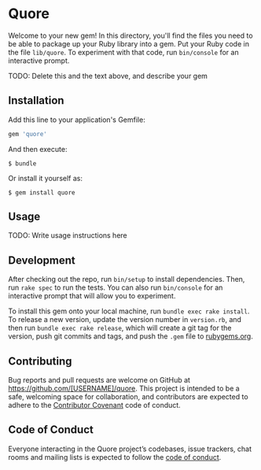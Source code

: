 # Quore

Welcome to your new gem! In this directory, you'll find the files you need to be able to package up your Ruby library into a gem. Put your Ruby code in the file `lib/quore`. To experiment with that code, run `bin/console` for an interactive prompt.

TODO: Delete this and the text above, and describe your gem

## Installation

Add this line to your application's Gemfile:

```ruby
gem 'quore'
```

And then execute:

    $ bundle

Or install it yourself as:

    $ gem install quore

## Usage

TODO: Write usage instructions here

## Development

After checking out the repo, run `bin/setup` to install dependencies. Then, run `rake spec` to run the tests. You can also run `bin/console` for an interactive prompt that will allow you to experiment.

To install this gem onto your local machine, run `bundle exec rake install`. To release a new version, update the version number in `version.rb`, and then run `bundle exec rake release`, which will create a git tag for the version, push git commits and tags, and push the `.gem` file to [rubygems.org](https://rubygems.org).

## Contributing

Bug reports and pull requests are welcome on GitHub at https://github.com/[USERNAME]/quore. This project is intended to be a safe, welcoming space for collaboration, and contributors are expected to adhere to the [Contributor Covenant](http://contributor-covenant.org) code of conduct.

## Code of Conduct

Everyone interacting in the Quore project’s codebases, issue trackers, chat rooms and mailing lists is expected to follow the [code of conduct](https://github.com/[USERNAME]/quore/blob/master/CODE_OF_CONDUCT.md).
